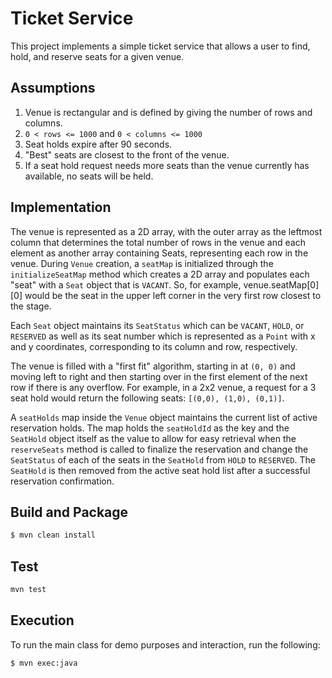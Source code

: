 # Ticket Service

This project implements a simple ticket service that allows a user to find, hold, and reserve seats for a given venue.

## Assumptions

1. Venue is rectangular and is defined by giving the number of rows and columns.
2. `0 < rows <= 1000` and `0 < columns <= 1000`
3. Seat holds expire after 90 seconds.
4. "Best" seats are closest to the front of the venue.
5. If a seat hold request needs more seats than the venue currently has available, no seats will be held.

## Implementation

The venue is represented as a 2D array, with the outer array as the leftmost column that determines the total number of rows in the venue and each element as another array containing Seats, representing each row in the venue. During `Venue` creation, a `seatMap` is initialized through the `initializeSeatMap` method which creates a 2D array and populates each "seat" with a `Seat` object that is `VACANT`. So, for example, venue.seatMap[0][0] would be the seat in the upper left corner in the very first row closest to the stage. 

Each `Seat` object maintains its `SeatStatus` which can be `VACANT`, `HOLD`, or `RESERVED` as well as its seat number which is represented as a `Point` with x and y coordinates, corresponding to its column and row, respectively. 

The venue is filled with a "first fit" algorithm, starting in at `(0, 0)` and moving left to right and then starting over in the first element of the next row if there is any overflow. For example, in a 2x2 venue, a request for a 3 seat hold would return the following seats: `[(0,0), (1,0), (0,1)]`.

A `seatHolds` map inside the `Venue` object maintains the current list of active reservation holds. The map holds the `seatHoldId` as the key and the `SeatHold` object itself as the value to allow for easy retrieval when the `reserveSeats` method is called to finalize the reservation and change the `SeatStatus` of each of the seats in the `SeatHold` from `HOLD` to `RESERVED`. The `SeatHold` is then removed from the active seat hold list after a successful reservation confirmation.

## Build and Package
```bash
$ mvn clean install
```

## Test
```bash
mvn test
```

## Execution
To run the main class for demo purposes and interaction, run the following:
```bash
$ mvn exec:java
```
